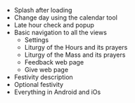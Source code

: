 - Splash after loading
- Change day using the calendar tool
- Late hour check and popup
- Basic navigation to all the views
    - Settings
    - Liturgy of the Hours and its prayers
    - Liturgy of the Mass and its prayers
    - Feedback web page
    - Give web page
- Festivity description
- Optional festivity
- Everything in Android and iOs
